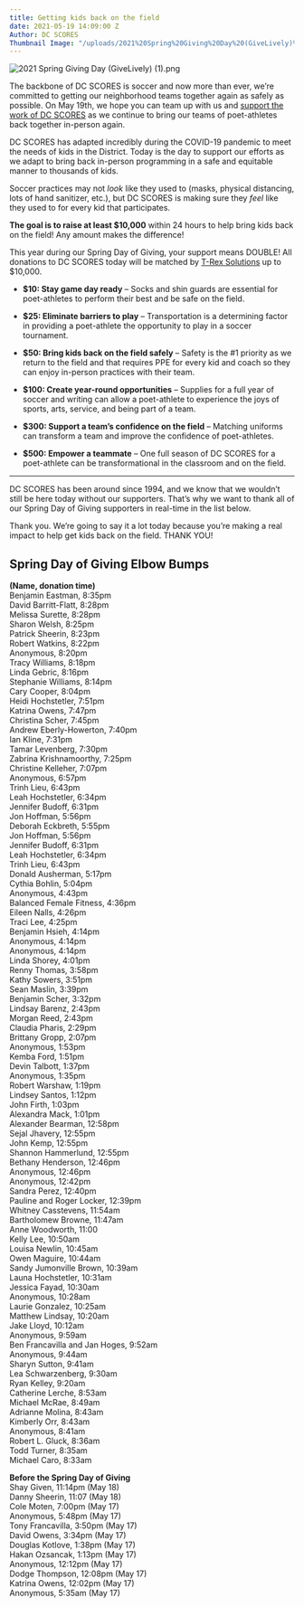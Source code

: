 ```yaml
---
title: Getting kids back on the field
date: 2021-05-19 14:09:00 Z
Author: DC SCORES
Thumbnail Image: "/uploads/2021%20Spring%20Giving%20Day%20(GiveLively)%20(1).png"
---
```


![2021 Spring Giving Day (GiveLively) (1).png](/uploads/2021%20Spring%20Giving%20Day%20(GiveLively)%20(1).png)

The backbone of DC SCORES is soccer and now more than ever, we’re committed to getting our neighborhood teams together again as safely as possible. On May 19th, we hope you can team up with us and [support the work of DC SCORES](https://bit.ly/DCSgive) as we continue to bring our teams of poet-athletes back together in-person again.





DC SCORES has adapted incredibly during the COVID-19 pandemic to meet the needs of kids in the District. Today is the day to support our efforts as we adapt to bring back in-person programming in a safe and equitable manner to thousands of kids.

Soccer practices may not *look* like they used to (masks, physical distancing, lots of hand sanitizer, etc.), but DC SCORES is making sure they *feel* like they used to for every kid that participates. 

**The goal is to raise at least $10,000** within 24 hours to help bring kids back on the field! Any amount makes the difference!

This year during our Spring Day of Giving, your support means DOUBLE! All donations to DC SCORES today will be matched by [T-Rex Solutions](https://www.trexsolutionsllc.com/) up to $10,000.

* **$10: Stay game day ready** – Socks and shin guards are essential for poet-athletes to perform their best and be safe on the field.

* **$25: Eliminate barriers to play** – Transportation is a determining factor in providing a poet-athlete the opportunity to play in a soccer tournament.

* **$50: Bring kids back on the field safely** – Safety is the #1 priority as we return to the field and that requires PPE for every kid and coach so they can enjoy in-person practices with their team.

* **$100: Create year-round opportunities** – Supplies for a full year of soccer and writing can allow a poet-athlete to experience the joys of sports, arts, service, and being part of a team.

* **$300: Support a team’s confidence on the field** – Matching uniforms can transform a team and improve the confidence of poet-athletes.

* **$500: Empower a teammate** – One full season of DC SCORES for a poet-athlete can be transformational in the classroom and on the field. 

---

DC SCORES has been around since 1994, and we know that we wouldn’t still be here today without our supporters. That’s why we want to thank all of our Spring Day of Giving supporters in real-time in the list below.

Thank you. We’re going to say it a lot today because you’re making a real impact to help get kids back on the field. THANK YOU!

## Spring Day of Giving Elbow Bumps

**(Name, donation time)** <br>
Benjamin Eastman, 8:35pm <br>
David Barritt-Flatt, 8:28pm <br>
Melissa	Surette, 8:28pm <br>
Sharon Welsh, 8:25pm <br>
Patrick	Sheerin, 8:23pm <br>
Robert	Watkins, 8:22pm <br>
Anonymous, 8:20pm <br>
Tracy Williams, 8:18pm <br>
Linda Gebric, 8:16pm <br>
Stephanie Williams, 8:14pm <br>
Cary Cooper, 8:04pm <br>
Heidi Hochstetler, 7:51pm <br>
Katrina Owens, 7:47pm <br>
Christina Scher, 7:45pm <br>
Andrew Eberly-Howerton, 7:40pm <br>
Ian Kline, 7:31pm <br>
Tamar Levenberg, 7:30pm <br>
Zabrina Krishnamoorthy, 7:25pm <br>
Christine Kelleher, 7:07pm <br>
Anonymous, 6:57pm <br>
Trinh Lieu, 6:43pm <br>
Leah Hochstetler, 6:34pm <br>
Jennifer Budoff, 6:31pm <br>
Jon Hoffman, 5:56pm <br>
Deborah Eckbreth, 5:55pm <br>
Jon Hoffman, 5:56pm <br>
Jennifer Budoff, 6:31pm <br>
Leah Hochstetler, 6:34pm <br>
Trinh Lieu, 6:43pm <br>
Donald Ausherman, 5:17pm <br>
Cythia Bohlin, 5:04pm <br>
Anonymous, 4:43pm <br>
Balanced Female Fitness, 4:36pm <br>
Eileen Nalls, 4:26pm <br>
Traci Lee, 4:25pm <br>
Benjamin Hsieh, 4:14pm <br>
Anonymous, 4:14pm <br>
Anonymous, 4:14pm <br>
Linda Shorey, 4:01pm <br>
Renny Thomas, 3:58pm <br>
Kathy Sowers, 3:51pm <br>
Sean Maslin, 3:39pm <br>
Benjamin  Scher, 3:32pm <br>
Lindsay Barenz, 2:43pm <br>
Morgan Reed, 2:43pm <br>
Claudia Pharis, 2:29pm <br>
Brittany Gropp, 2:07pm <br>
Anonymous, 1:53pm <br>
Kemba Ford, 1:51pm <br>
Devin Talbott, 1:37pm <br>
Anonymous, 1:35pm <br>
Robert Warshaw, 1:19pm <br>
Lindsey Santos, 1:12pm <br>
John Firth, 1:03pm <br>
Alexandra Mack, 1:01pm <br>
Alexander Bearman, 12:58pm <br>
Sejal Jhavery, 12:55pm <br>
John Kemp, 12:55pm <br>
Shannon Hammerlund, 12:55pm <br>
Bethany Henderson, 12:46pm <br>
Anonymous, 12:46pm <br>
Anonymous, 12:42pm <br>
Sandra Perez, 12:40pm <br>
Pauline and Roger Locker, 12:39pm <br>
Whitney Casstevens, 11:54am <br>
Bartholomew Browne, 11:47am <br>
Anne Woodworth, 11:00 <br>
Kelly Lee, 10:50am <br>
Louisa Newlin, 10:45am <br>
Owen Maguire, 10:44am <br>
Sandy Jumonville Brown, 10:39am <br>
Launa Hochstetler, 10:31am <br>
Jessica Fayad, 10:30am <br>
Anonymous, 10:28am <br>
Laurie Gonzalez, 10:25am <br>
Matthew Lindsay, 10:20am <br>
Jake Lloyd, 10:12am <br>
Anonymous, 9:59am <br>
Ben Francavilla and Jan Hoges, 9:52am <br>
Anonymous, 9:44am <br>
Sharyn Sutton, 9:41am <br>
Lea Schwarzenberg, 9:30am <br>
Ryan Kelley, 9:20am <br>
Catherine Lerche, 8:53am <br>
Michael McRae, 8:49am <br>
Adrianne Molina, 8:43am <br>
Kimberly Orr, 8:43am <br>
Anonymous, 8:41am <br>
Robert L. Gluck, 8:36am <br>
Todd Turner, 8:35am <br>
Michael Caro, 8:33am <br>

**Before the Spring Day of Giving** <br>
Shay Given, 11:14pm (May 18) <br>
Danny Sheerin, 11:07 (May 18) <br>
Cole Moten, 7:00pm (May 17) <br>
Anonymous, 5:48pm (May 17) <br>
Tony Francavilla, 3:50pm (May 17) <br>
David Owens, 3:34pm (May 17) <br>
Douglas Kotlove, 1:38pm (May 17) <br>
Hakan Ozsancak, 1:13pm (May 17) <br>
Anonymous, 12:12pm (May 17) <br>
Dodge Thompson, 12:08pm (May 17) <br>
Katrina	Owens, 12:02pm (May 17) <br>
Anonymous, 5:35am (May 17) <br>
